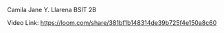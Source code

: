 Camila Jane Y. Llarena
BSIT 2B

Video Link: https://loom.com/share/381bf1b148314de39b725f4e150a8c60
